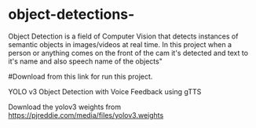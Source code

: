 # object-detections-
Object Detection is a field of Computer Vision that detects instances of semantic objects in images/videos at real time. In this project when a person or anything comes on the front of the cam it's detected and text to it's name and also speech name of the objects"

#Download from this link for run this project.

YOLO v3 Object Detection with Voice Feedback using gTTS

Download the yolov3 weights from https://pjreddie.com/media/files/yolov3.weights
